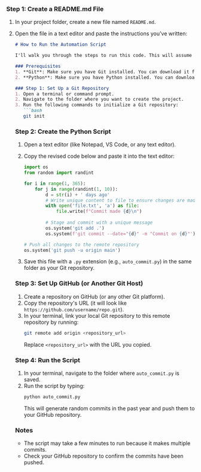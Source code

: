 ### Step 1: Create a README.md File
1. In your project folder, create a new file named `README.md`.
2. Open the file in a text editor and paste the instructions you’ve written:

   ```markdown
   # How to Run the Automation Script

   I'll walk you through the steps to run this code. This will assume you have a Git repository set up and some basic tools installed on your computer.

   ### Prerequisites
   1. **Git**: Make sure you have Git installed. You can download it from [git-scm.com](https://git-scm.com/).
   2. **Python**: Make sure you have Python installed. You can download it from [python.org](https://www.python.org/downloads/).

   ### Step 1: Set Up a Git Repository
   1. Open a terminal or command prompt.
   2. Navigate to the folder where you want to create the project.
   3. Run the following commands to initialize a Git repository:
      ```bash
      git init
      ```

   ### Step 2: Create the Python Script
   1. Open a text editor (like Notepad, VS Code, or any text editor).
   2. Copy the revised code below and paste it into the text editor:
      ```python
      import os
      from random import randint

      for i in range(1, 365):
          for j in range(randint(1, 10)):
              d = str(i) + ' days ago'
              # Write unique content to file to ensure changes are made
              with open('file.txt', 'a') as file:
                  file.write(f"Commit made {d}\n")
              
              # Stage and commit with a unique message
              os.system('git add .')
              os.system(f'git commit --date="{d}" -m "Commit on {d}"')

      # Push all changes to the remote repository
      os.system('git push -u origin main')
      ```

   3. Save this file with a `.py` extension (e.g., `auto_commit.py`) in the same folder as your Git repository.

   ### Step 3: Set Up GitHub (or Another Git Host)
   1. Create a repository on GitHub (or any other Git platform).
   2. Copy the repository's URL (it will look like `https://github.com/username/repo.git`).
   3. In your terminal, link your local Git repository to this remote repository by running:
      ```bash
      git remote add origin <repository_url>
      ```
      Replace `<repository_url>` with the URL you copied.

   ### Step 4: Run the Script
   1. In your terminal, navigate to the folder where `auto_commit.py` is saved.
   2. Run the script by typing:
      ```bash
      python auto_commit.py
      ```
      This will generate random commits in the past year and push them to your GitHub repository.

   ### Notes
   - The script may take a few minutes to run because it makes multiple commits.
   - Check your GitHub repository to confirm the commits have been pushed.
